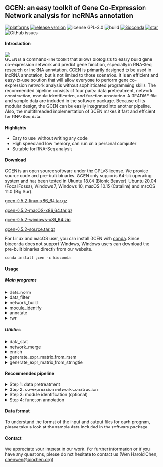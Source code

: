 ## GCEN: an easy toolkit of Gene Co-Expression Network analysis for lncRNAs annotation  

[![platforms](https://img.shields.io/badge/platforms-Linux%20%7C%20macOS%20%7C%20Windows-yellowgreen)](https://www.biochen.org/gcen/)
[![release version](https://img.shields.io/github/v/release/wen-chen/gcen)](https://www.biochen.org/gcen)
![license GPL-3.0](https://img.shields.io/github/license/wen-chen/gcen)
![build](https://img.shields.io/travis/com/wen-chen/gcen)
[![Bioconda](https://img.shields.io/conda/dn/bioconda/gcen.svg?label=bioconda)](https://anaconda.org/bioconda/gcen)
[![star](https://img.shields.io/github/stars/wen-chen/gcen?style=social)](https://github.com/wen-chen/gcen/stargazers)
![GitHub issues](https://img.shields.io/github/issues/wen-chen/gcen)

#### Introduction  
![](https://www.biochen.org/gcen/image/workflow.png)  
GCEN is a command-line toolkit that allows biologists to easily build gene co-expression network and predict gene function, especially in RNA-Seq research or lncRNA annotation. GCEN is primarily designed to be used in lncRNA annotation, but is not limited to those scenarios. It is an efficient and easy-to-use solution that will allow everyone to perform gene co-expression network analysis without sophisticated programming skills. The recommended pipeline consists of four parts: data pretreatment, network construction, module identification, and function annotation. A README file and sample data are included in the software package. Because of its modular design, the GCEN can be easily integrated into another pipeline. Also, the multithreaded implementation of GCEN makes it fast and efficient for RNA-Seq data.

#### Highlights  
- Easy to use, without writing any code  
- High speed and low memory, can run on a personal computer  
- Suitable for RNA-Seq analysis  

#### Download  
GCEN is an open source software under the GPLv3 license. We provide source code and pre-built binaries. GCEN only supports 64-bit operating system and has been tested in Ubuntu 18.04 (Bionic Beaver), Ubuntu 20.04 (Focal Fossa), Windows 7, Windows 10, macOS 10.15 (Catalina) and macOS 11.0 (Big Sur).  

[gcen-0.5.2-linux-x86_64.tar.gz](https://www.biochen.org/gcen/download/gcen-0.5.2-linux-x86_64.tar.gz)  

[gcen-0.5.2-macOS-x86_64.tar.gz](https://www.biochen.org/gcen/download/gcen-0.5.2-macOS-x86_64.tar.gz)  

[gcen-0.5.2-windows-x86_64.zip](https://www.biochen.org/gcen/download/gcen-0.5.2-windows-x86_64.zip)  

[gcen-0.5.2-source.tar.gz](https://www.biochen.org/gcen/download/gcen-0.5.2-source.tar.gz)  

For Linux and macOS user, you can install GCEN with [conda](https://anaconda.org/bioconda/gcen). Since bioconda does not support Windows, Windows users can download the pre-built binaries directly from our website.
```
conda install gcen -c bioconda
```


#### Usage  
##### Main programs  
<details>
<summary>data_norm</summary>

```
description:
  The program data_norm normalizes the gene expression data.
usage:
  data_norm -i input_file -o output_file -m normalization_method
options:
  -i --input <input file>
  -o --output <output file>
  -m --method <upqt/median/deseq/tmm> normalization method (default: upqt)
  -v --version display GCEN version
  -h --help print help information
example:
  data_norm -i ../sample_data/gene_expr.tsv -o ../sample_data/gene_expr_norm.tsv -m upqt
```

</details>

<details>
<summary>data_filter</summary>

```
description:
  The program data_filter filter genes according to the their expression mean and standard deviation.
usage:
  data_filter -i input_file -o output_file
options:
  -i --input <input file>
  -o --output <output file>
  -c --cutoff_mean <number> mean cutoff of gene expression (default: 0.0)
  -C --cutoff_sd <number> standard deviation cutoff of gene expression (default: 0.0)
  -p --percent_mean <number> keep a proportion of total genes based mean of gene expression (default: 1.0)
  -P --percent_sd <number> keep a proportion of total genes based standard deviation of gene expression (default: 1.0)
  -v --version display GCEN version
  -h --help print help information
example:
  data_filter -i ../sample_data/gene_expr.tsv -o ../sample_data/gene_expr_filter.tsv -p 0.75
```

</details>

<details>
<summary>network_build</summary>

```
description:
  The program network_build construct gene co-expression network using gene expression matrix.
usage:
  network_build -i gene_expression_file -o co_expression_network_file
options:
  -i --input <input file>
  -o --output <output file>
  -m --method <pearson or spearman> correlation coefficient method (default: spearman)
  -l --log <log, log2 or log10> make a log(x+1) transformation (default: not transform)
  -t --thread <number> cpu cores (default: 2)
  -p --pval <number> p value cutoff (default: 0.001)
  -c --cor <number> correlation coefficient cutoff (default: 0.1)
  -s --signed <y or n> singed network (default: n)
  -f --fdr <y or n> calculate FDR (default: n)
  -v --version display GCEN version
  -h --help print help information
example:
  network_build -i ../sample_data/gene_expr.tsv -o ../sample_data/gene_co_expr.network -m spearman -p 0.001 -f y
```

</details>

<details>
<summary>module_identify</summary>

```
description:
  The program identify the gene modules using the gene co-expression network.
usage:
  module_identify -i input_file -o output_file
options:
  -i --input <input file>
  -o --output <output file>
  -s --similarity <number> similarity cutoff (default: 0.5)
  -t --thread <number> cpu cores (default: 2)
  -v --version display GCEN version
  -h --help print help information
example:
  module_identify -i ../sample_data/gene_co_expr.network -o ../sample_data/module.txt
```

</details>

<details>
<summary>annotate</summary>

```
description:
  The program annotate can perform GO/KEGG annotation based on network or module.
usage:
  annotate -g go-basic.obo -a gene_go_association_file -n input_network -o out_dir
options:
  -g --go <go-basic.obo file>
  -k --kegg <kegg information> (if the -g/--go is specified, the -k/--kegg are ignored)
  -a --assoc <gene/go association file>
  -n --network <network file>
  -m --module <module file> (if -n is specified, the -m is ignored)
  -p --pval <number> p value cutoff (default: 0.05)
  -o --output <output directory>
  -t --thread <number> cpu cores (default: 2)
  -v --version display GCEN version
  -h --help print help information
examples:
  ./annotate -g ../sample_data/go-basic.obo -a ../sample_data/gene_go.assoc -n ../sample_data/gene_co_expr.network -o ../sample_data/network_go_annotation
  ./annotate -g ../sample_data/go-basic.obo -a ../sample_data/gene_go.assoc -m ../sample_data/module.txt -o ../sample_data/module_go_annotation
  ./annotate -k ../sample_data/K2ko.tsv -a ../sample_data/gene_kegg.assoc -n ../sample_data/gene_co_expr.network -o ../sample_data/network_kegg_annotation
  ./annotate -k ../sample_data/K2ko.tsv -a ../sample_data/gene_kegg.assoc -m ./sample_data/module.txt -o ../sample_data/module_kegg_annotation
```

</details>

<details>
<summary>rwr</summary>

```
description:
  The program rwr can predict potential funcation associated genes based on RWR (Random Walk with Restart) algorithm.
usage:
  rwr -n input_network -g gene_list -o output_result
options:
  -n --network <network file>
  -g --gene <seed genes list file>
  -r --gamma <number> restart probability (default: 0.5)
  -p --prob <number> probability cutoff (defalut: 0.01)
  -o --output <output file>
  -d --directed_network the input network is directed (defalut: the input network is undirected)
  -w --weighted_network the edge weights of network will be considered (defalut: all edge weights of network are set to 1.0)
  -W --weighted_gene the weights of seed genes will be considered (defalut: all weights of seed genes are set to 1.0)
  -v --version display GCEN version
  -h --help print help information
example:
  rwr -n ../sample_data/gene_co_expr.network -g ../sample_data/rwr_seed_genes.list -o ../sample_data/rwr_ranked_gene.tsv
```

</details>

##### Utilities  

<details>
<summary>data_stat</summary>

```
description:
  The program data_stat calculate the statistics of gene expression matrix.
usage:
  data_stat -i input_file
options:
  -i --input <input file>
  -v --version display GCEN version
  -h --help print help information
example:
  data_stat -i ../sample_data/gene_expr.tsv
```

</details>

<details>
<summary>network_merge</summary>

```
description:
  The program network_merge merge two or more networks.
usage:
  network_merge -i input_files -o output_file
options:
  -i --input <input files> multiple files are separated by commas
  -o --output <output file>
  -c --cor <number> correlation coefficient cutoff (default: 0.5)
  -h --help print help information
example:
  network_merge -i ../sample_data/test_1.network,../sample_data/test_2.network -o ../sample_data/test_merge.network
```

</details>

<details>
<summary>enrich</summary>

```
description:
  The program enrich can perform GO/KEGG enrichment.
usage:
  enrich -e enrichment_gene_list_file -b background_gene_list_file -g go-basic.obo -a gene_go_association_file -p p_value_cutoff -o out_put_file
options:
  -e --enrich <enrichment gene list file>
  -b --background <background gene list file>
  -g --go <go-basic.obo file>
  -k --kegg <kegg information> (if the -g/--go is specified, the -k/--kegg are ignored)
  -a --assoc <gene/go association file>
  -p --pval <number> p value cutoff (default: 0.05)
  -o --output <output file>
  -v --version display GCEN version
  -h --help print help information
examples:
  enrich -e ../sample_data/enrichment_gene.list -b ../sample_data/background_gene.list -g ../sample_data/go-basic.obo -a ../sample_data/gene_go.assoc -p 0.05 -o ../sample_data/enrichment.go
  enrich -e ../sample_data/enrichment_gene.list -b ../sample_data/background_gene.list -k ../sample_data/K2ko.tsv -a ../sample_data/gene_kegg.assoc -p 0.05 -o ../sample_data/enrichment.kegg
```

</details>

<details>
<summary>generate_expr_matrix_from_rsem</summary>

```
description:
  The program generate_expr_matrix_from_rsem generate gene expression matrix from RSEM outputs.
usage:
  generate_expr_matrix_from_rsem -i input_file -o output_file
options:
  -i --input <input file> a text file with sample ID and path to its RSEM result file on each line
  -o --output <output file>
  -t --tpm output TPM value instead of FPKM vaule
  -v --version display GCEN version
  -h --help print help information
example:
  generate_expr_matrix_from_rsem -i ../sample_data/rsem/rsem_sample.txt -o ../sample_data/rsem/rsem_gene_expr.tsv
```

</details>

<details>
<summary>generate_expr_matrix_from_stringtie</summary>

```
description:
  The program generate_expr_matrix_from_stringtie generate gene expression matrix from StringTie outputs.
usage:
  generate_expr_matrix_from_stringtie -i input_file -o output_file
options:
  -i --input <input file> a text file with sample ID and path to its GTF file on each line
  -o --output <output file>
  -t --tpm output TMP value instead of FPKM vaule
  -v --version display GCEN version
  -h --help print help information
example:
  generate_expr_matrix_from_stringtie -i ../sample_data/stringtie/stringtie_sample.txt -o ../sample_data/stringtie/stringtie_gene_expr.tsv
```

</details>


#### Recommended pipeline  

<details>
<summary>Step 1: data pretreatment
</summary>

```
./data_norm -i ../sample_data/gene_expr.tsv -o ../sample_data/gene_expr_norm.tsv -m upqt
./data_filter -i ../sample_data/gene_expr_norm.tsv -o ../sample_data/gene_expr_norm_filter.tsv -p 0.75
```

</details>

<details>
<summary>Step 2: co-expression network construction
</summary>

```
./network_build -i ../sample_data/gene_expr_norm_filter.tsv -o ../sample_data/gene_co_expr.network -m spearman -p 0.001 -c 0.8 -f y -t 6
```

</details>

<details>
<summary>Step 3: module identification (optional)</summary>

```
./module_identify -i ../sample_data/gene_co_expr.network -o ../sample_data/module.txt -s 0.5 -t 6
```

</details>

<details>
<summary>Step 4: function annotation</summary>

```
# network based annotation
./annotate -g ../sample_data/go-basic.obo -a ../sample_data/gene_go.assoc -n ../sample_data/gene_co_expr.network -o ../sample_data/network_go_annotation
./annotate -k ../sample_data/K2ko.tsv -a ../sample_data/gene_kegg.assoc -n ../sample_data/gene_co_expr.network -o ../sample_data/network_kegg_annotation

# module based annotation (optional)
./annotate -g ../sample_data/go-basic.obo -a ../sample_data/gene_go.assoc -m ../sample_data/module.txt -o ../sample_data/module_go_annotation
./annotate -k ../sample_data/K2ko.tsv -a ../sample_data/gene_kegg.assoc -m ../sample_data/module.txt -o ../sample_data/module_kegg_annotation

# identify genes with specific functions based on RWR (optional)
rwr -n ../sample_data/gene_co_expr.network -g ../sample_data/rwr_interested_gene.list -o ../sample_data/rwr_result.tsv
```

</details>


#### Data format  
To understand the format of the input and output files for each program, please take a look at the sample data included in the software package.  

#### Contact  
We appreciate your interest in our work. For further information or if you have any questions, please do not hesitate to contact us (Wen Harold Chen, chenwen@biochen.org).
